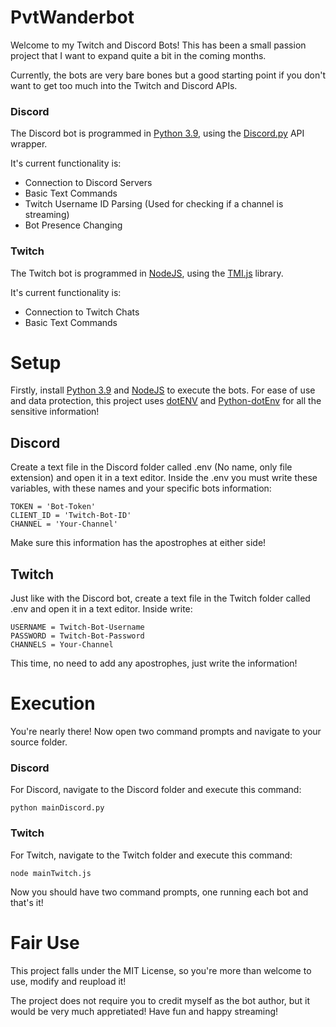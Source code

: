 # PvtWanderbot
Welcome to my Twitch and Discord Bots!
This has been a small passion project that I want to expand quite a bit in the coming months.

Currently, the bots are very bare bones but a good starting point if you don't want to get too much into the Twitch and Discord APIs.

### Discord
The Discord bot is programmed in [Python 3.9](https://www.python.org/downloads/), using the [Discord.py](https://discordpy.readthedocs.io/en/latest/index.html) API wrapper.

It's current functionality is:
- Connection to Discord Servers
- Basic Text Commands
- Twitch Username ID Parsing (Used for checking if a channel is streaming)
- Bot Presence Changing

### Twitch
The Twitch bot is programmed in [NodeJS](https://nodejs.org/en/download/), using the [TMI.js](https://github.com/tmijs/tmi.js) library.

It's current functionality is:
- Connection to Twitch Chats
- Basic Text Commands

# Setup
Firstly, install [Python 3.9](https://www.python.org/downloads/) and [NodeJS](https://nodejs.org/en/download/) to execute the bots. For ease of use and data protection, this project uses [dotENV](https://github.com/motdotla/dotenv#dotenv) and [Python-dotEnv](https://github.com/theskumar/python-dotenv#python-dotenv) for all the sensitive information!

## Discord
Create a text file in the Discord folder called .env (No name, only file extension) and open it in a text editor. Inside the .env you must write these variables, with these names and your specific bots information:
```
TOKEN = 'Bot-Token'
CLIENT_ID = 'Twitch-Bot-ID'
CHANNEL = 'Your-Channel'
```
Make sure this information has the apostrophes at either side!

## Twitch
Just like with the Discord bot, create a text file in the Twitch folder called .env and open it in a text editor. Inside write:
```
USERNAME = Twitch-Bot-Username
PASSWORD = Twitch-Bot-Password
CHANNELS = Your-Channel
```
This time, no need to add any apostrophes, just write the information!

# Execution
You're nearly there! Now open two command prompts and navigate to your source folder.
### Discord
For Discord, navigate to the Discord folder and execute this command:
```
python mainDiscord.py
```

### Twitch
For Twitch, navigate to the Twitch folder and execute this command:
```
node mainTwitch.js
```

Now you should have two command prompts, one running each bot and that's it!

# Fair Use
This project falls under the MIT License, so you're more than welcome to use, modify and reupload it!

The project does not require you to credit myself as the bot author, but it would be very much appretiated! Have fun and happy streaming!
